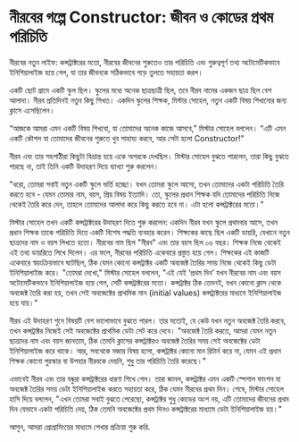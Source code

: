 # নীরবের গল্পে Constructor: জীবন ও কোডের প্রথম পরিচিতি


নীরবের নতুন লাইফ: কন্সট্রাক্টরের মতো, নীরবের জীবনের শুরুতেও তার পরিচিতি এবং গুরুত্বপূর্ণ তথ্য অটোমেটিকভাবে ইনিশিয়ালাইজ হয়ে গেল, যা তার জীবনকে সঠিকভাবে গড়ে তুলতে সহায়তা করল।

একটি ছোট গ্রামে একটি স্কুল ছিল। স্কুলের মধ্যে অনেক ছাত্রছাত্রী ছিল, তবে নীরব নামের একজন ছাত্র ছিল বেশ আলাদা। নীরব প্রতিদিনই নতুন কিছু শিখত। একদিন স্কুলের শিক্ষক, মিস্টার সোহেল, নতুন একটি বিষয় শিখানোর জন্য ক্লাসে এসেছিলেন।

“আজকে আমরা এমন একটি বিষয় শিখবো, যা তোমাদের অনেক কাজে আসবে,” মিস্টার সোহেল বললেন। “এটি এমন একটি কৌশল যা তোমাদের জীবনের শুরুতে খুব সাহায্য করবে, আর সেটা হলো Constructor!”

নীরব এবং তার সহপাঠীরা কিছুটা বিভ্রান্ত হয়ে একে অপরকে দেখছিল। মিস্টার সোহেল বুঝতে পারলেন, তারা কিছু বুঝতে পারছে না, তাই তিনি একটি উদাহরণ দিয়ে ব্যাখ্যা শুরু করলেন।

"ধরো, তোমরা সবাই নতুন একটি স্কুলে ভর্তি হচ্ছো। যখন তোমরা স্কুলে আসো, তখন তোমাদের একটা পরিচিতি তৈরি করতে হবে - যেমন তোমার নাম, বয়স, প্রিয় বিষয় ইত্যাদি। তো, স্কুলের প্রধান শিক্ষক যদি তোমাদের পরিচিতি নিজে থেকেই তৈরি করে দেন, তাহলে তোমাদের আলাদা করে কিছু করতে হবে না। এটা হলো কন্সট্রাক্টরের মতো।"

মিস্টার সোহেল তখন একটি কন্সট্রাক্টরের উদাহরণ দিতে শুরু করলেন:
একদিন নীরব যখন স্কুলে প্রথমবার আসে, তখন প্রধান শিক্ষক তাকে পরিচিতি দিতে একটি বিশেষ পদ্ধতি ব্যবহার করেন। শিক্ষকের কাছে ছিল একটি ডায়রি, যেখানে নতুন ছাত্রদের নাম ও বয়স লিখতে হতো। নীরবের নাম ছিল "নীরব" এবং তার বয়স ছিল ০৬ বছর। শিক্ষক নিজে থেকেই এই তথ্য ডায়রিতে লিখে দিলেন। এর ফলে, নীরবের পরিচিতি একেবারে প্রস্তুত হয়ে গেল। শিক্ষকের এই কাজটি একেবারে স্বয়ংক্রিয়ভাবে ঘটেছিল, ঠিক যেমন কোনো কন্সট্রাক্টর একটি অবজেক্ট তৈরির সময় নিজে থেকেই কিছু ডেটা ইনিশিয়ালাইজ করে।
"তোমরা দেখো," মিস্টার সোহেল বললেন, "এই যেই ‘প্রথম দিন’ যখন নীরবের নাম এবং বয়স অটোমেটিকভাবে ইনিশিয়ালাইজ হয়ে গেল, সেটি কন্সট্রাক্টরের মতো। কন্সট্রাক্টর ঠিক তেমনই, যখন কোনো ক্লাস থেকে অবজেক্ট তৈরি করা হয়, তখন সেই অবজেক্টের প্রাথমিক মান (initial values) কন্সট্রাক্টরের মাধ্যমে ইনিশিয়ালাইজ হয়ে যায়।"

নীরব এই উদাহরণ শুনে বিষয়টি বেশ ভালোভাবে বুঝতে পারল। তার মতোই, যে কেউ যখন নতুন অবজেক্ট তৈরি করবে, তখন কন্সট্রাক্টর নিজেই সেই অবজেক্টের প্রাথমিক ডেটা সেট করে দেবে। "অবজেক্ট তৈরি করতে, আমরা যেমন নতুন ছাত্রদের নাম এবং বয়স জানতাম, ঠিক তেমনি ক্লাসের কন্সট্রাক্টরও অবজেক্ট তৈরির সময় সেই অবজেক্টের ডেটা ইনিশিয়ালাইজ করে থাকে। আর, সবথেকে মজার বিষয় হলো, কন্সট্রাক্টর কোনো মান রিটার্ন করে না, যেমন এই প্রধান শিক্ষক কোনো পুরস্কার বা উপহার নীরবকে দেয়নি, শুধু তার পরিচিতি তৈরি করেছে।"

এভাবেই নীরব এবং তার বন্ধুরা কন্সট্রাক্টরের ধারণা শিখে গেল। তারা জানল, কন্সট্রাক্টর এমন একটি স্পেশাল ফাংশন যা অবজেক্ট তৈরির সময় ডেটা ইনিশিয়ালাইজ করতে সহায়তা করে, ঠিক যেমন নীরবের প্রথম দিন।
শেষে, মিস্টার সোহেল হাসি দিয়ে বললেন,
"এখন তোমরা সবাই বুঝতে পেরেছো, কন্সট্রাক্টর শুধু কোডের অংশ নয়, এটি তোমাদের জীবনের প্রথম দিন যেভাবে একটা পরিচিতি দেয়, ঠিক তেমনি অবজেক্টের প্রথম দিনও কন্সট্রাক্টরের মাধ্যমে ডেটা ইনিশিয়ালাইজ হয়।"

আসুন, আমরা প্রোগ্রামিংয়ের মাধ্যমে শেখার প্রক্রিয়া শুরু করি.
